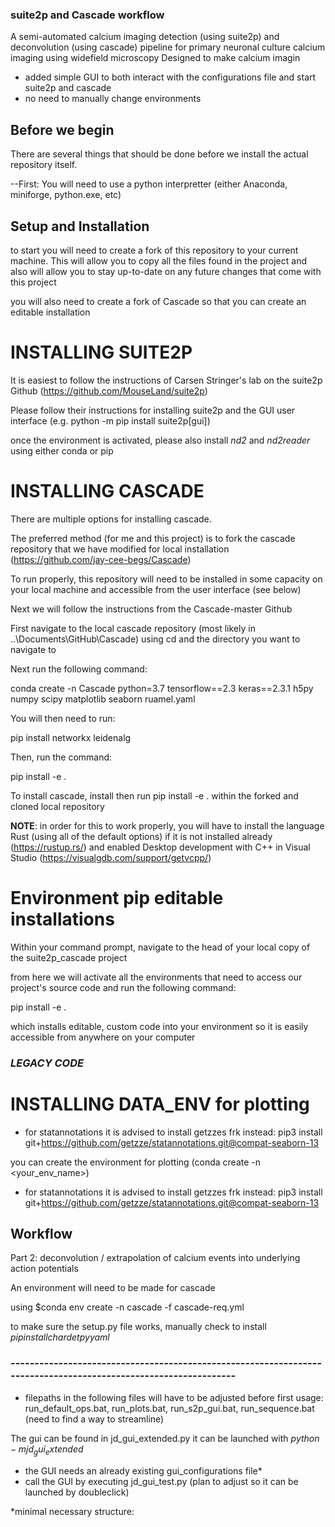 ### suite2p and Cascade workflow

A semi-automated calcium imaging detection (using suite2p) and deconvolution (using cascade) pipeline for primary neuronal culture calcium imaging using widefield microscopy
Designed to make calcium imagin 

- added simple GUI to both interact with the configurations file and start suite2p and cascade
- no need to manually change environments

## Before we begin

There are several things that should be done before we install the actual repository itself. 

--First: You will need to use a python interpretter (either Anaconda, miniforge, python.exe, etc)

## Setup and Installation 

to start you will need to create a fork of this repository to your current machine. This will allow you to copy all the files found in the project and also 
will allow you to stay up-to-date on any future changes that come with this project

you will also need to create a fork of Cascade so that you can create an editable installation

# INSTALLING SUITE2P

It is easiest to follow the instructions of Carsen Stringer's lab on the suite2p Github (https://github.com/MouseLand/suite2p)

Please follow their instructions for installing suite2p and the GUI user interface (e.g. python -m pip install suite2p[gui])

once the environment is activated, please also install *nd2* and *nd2reader* using either conda or pip


# INSTALLING CASCADE

There are multiple options for installing cascade. 

The preferred method (for me and this project) is to fork the cascade repository that we have modified for local installation (https://github.com/jay-cee-begs/Cascade)

To run properly, this repository will need to be installed in some capacity on your local machine and accessible from the user interface (see below)

Next we will follow the instructions from the Cascade-master Github

First navigate to the local cascade repository (most likely in ..\Documents\GitHub\Cascade) using cd and the directory you want to navigate to

Next run the following command: 

conda create -n Cascade python=3.7 tensorflow==2.3 keras==2.3.1 h5py numpy scipy matplotlib seaborn ruamel.yaml

You will then need to run:

pip install networkx leidenalg

Then, run the command: 

pip install -e . 

To install cascade, install  then run pip install -e . within the forked and cloned local repository

**NOTE**: in order for this to work properly, you will have to install the language Rust (using all of the default options) if it is not installed already (https://rustup.rs/) and enabled Desktop development with C++ in Visual Studio (https://visualgdb.com/support/getvcpp/)

# Environment pip editable installations

Within your command prompt, navigate to the head of your local copy of the suite2p_cascade project

from here we will activate all the environments that need to access our project's source code and run the following command:

pip install -e .

which installs editable, custom code into your environment so it is easily accessible from anywhere on your computer


### ***LEGACY CODE***

# INSTALLING DATA_ENV for plotting
- for statannotations it is advised to install getzzes frk instead: pip3 install git+https://github.com/getzze/statannotations.git@compat-seaborn-13

you can create the environment for plotting (conda create -n <your_env_name>)

- for statannotations it is advised to install getzzes frk instead: pip3 install git+https://github.com/getzze/statannotations.git@compat-seaborn-13



## Workflow

Part 2: deconvolution / extrapolation of calcium events into underlying action potentials

An environment will need to be made for cascade

using $conda env create -n cascade -f cascade-req.yml

to make sure the setup.py file works, manually check to install $pip install chardet pyyaml$


### ***----------------------------------------------------------------------------------------------------------------***


- filepaths in the following files will have to be adjusted before first usage: run_default_ops.bat, run_plots.bat, run_s2p_gui.bat, run_sequence.bat (need to find a way to streamline)


The gui can be found in jd_gui_extended.py
it can be launched with $python -m jd_gui_extended$
- the GUI needs an already existing gui_configurations file*
- call the GUI by executing jd_gui_test.py (plan to adjust so it can be launched by doubleclick)

*minimal necessary structure: 
